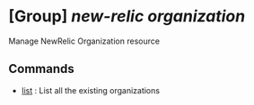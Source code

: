 # [Group] _new-relic organization_

Manage NewRelic Organization resource

## Commands

- [list](/Commands/new-relic/organization/_list.md)
: List all the existing organizations
